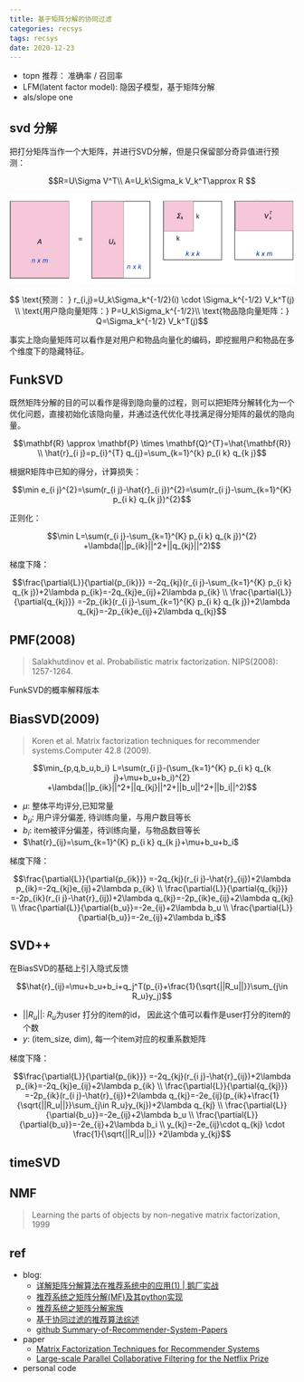 ```yaml
---
title: 基于矩阵分解的协同过滤
categories: recsys
tags: recsys
date: 2020-12-23
---
```


- topn 推荐： 准确率 / 召回率
- LFM(latent factor model): 隐因子模型，基于矩阵分解
- als/slope one

## svd 分解

把打分矩阵当作一个大矩阵，并进行SVD分解，但是只保留部分奇异值进行预测：

$$R=U\Sigma V^T\\
A=U_k\Sigma_k V_k^T\approx R $$

![cf_mf](imgs/cf_mf.png)

$$ \text{预测： } r_{i,j}=U_k\Sigma_k^{-1/2}(i) \cdot \Sigma_k^{-1/2} V_k^T(j) \\
\text{用户隐向量矩阵：} P=U_k\Sigma_k^{-1/2}\\
\text{物品隐向量矩阵：} Q=\Sigma_k^{-1/2} V_k^T(j)$$

事实上隐向量矩阵可以看作是对用户和物品向量化的编码，即挖掘用户和物品在多个维度下的隐藏特征。

## FunkSVD

既然矩阵分解的目的可以看作是得到隐向量的过程，则可以把矩阵分解转化为一个优化问题，直接初始化该隐向量，并通过迭代优化寻找满足得分矩阵的最优的隐向量。

$$\mathbf{R} \approx \mathbf{P} \times \mathbf{Q}^{T}=\hat{\mathbf{R}}  \\
\hat{r}_{i j}=p_{i}^{T} q_{j}=\sum_{k=1}^{k} p_{i k} q_{k j}$$

根据R矩阵中已知的得分，计算损失：

$$\min e_{i j}^{2}=\sum(r_{i j}-\hat{r}_{i j})^{2}=\sum(r_{i j}-\sum_{k=1}^{K} p_{i k} q_{k j})^{2}$$

正则化：

$$\min L=\sum(r_{i j}-\sum_{k=1}^{K} p_{i k} q_{k j})^{2} +\lambda(||p_{ik}||^2+||q_{kj}||^2)$$

梯度下降：

$$\frac{\partial{L}}{\partial{p_{ik}}} =-2q_{kj}(r_{i j}-\sum_{k=1}^{K} p_{i k} q_{k j})+2\lambda p_{ik}=-2q_{kj}e_{ij}+2\lambda p_{ik} \\
\frac{\partial{L}}{\partial{q_{kj}}} =-2p_{ik}(r_{i j}-\sum_{k=1}^{K} p_{i k} q_{k j})+2\lambda q_{kj}=-2p_{ik}e_{ij}+2\lambda q_{kj}$$

## PMF(2008)

> Salakhutdinov et al. Probabilistic matrix factorization. NIPS(2008): 1257-1264.

FunkSVD的概率解释版本

## BiasSVD(2009)

> Koren et al. Matrix factorization techniques for recommender systems.Computer 42.8 (2009).

$$\min_{p,q,b_u,b_i} L=\sum(r_{i j}-(\sum_{k=1}^{K} p_{i k} q_{k j}+\mu+b_u+b_i)^{2} +\lambda(||p_{ik}||^2+||q_{kj}||^2+||b_u||^2+||b_i||^2)$$

- $\mu$: 整体平均评分,已知常量 
- $b_\mu$: 用户评分偏差, 待训练向量，与用户数目等长
- $b_i$: item被评分偏差，待训练向量，与物品数目等长
- $\hat{r}_{ij}=\sum_{k=1}^{K} p_{i k} q_{k j}+\mu+b_u+b_i$

梯度下降：

$$\frac{\partial{L}}{\partial{p_{ik}}} =-2q_{kj}(r_{i j}-\hat{r}_{ij})+2\lambda p_{ik}=-2q_{kj}e_{ij}+2\lambda p_{ik} \\
\frac{\partial{L}}{\partial{q_{kj}}} =-2p_{ik}(r_{i j}-\hat{r}_{ij})+2\lambda q_{kj}=-2p_{ik}e_{ij}+2\lambda q_{kj} \\
\frac{\partial{L}}{\partial{b_u}}=-2e_{ij}+2\lambda b_u \\
\frac{\partial{L}}{\partial{b_u}}=-2e_{ij}+2\lambda b_i$$

## SVD++

在BiasSVD的基础上引入隐式反馈

$$\hat{r}_{ij}=\mu+b_u+b_i+q_j^T(p_{i}+\frac{1}{\sqrt{||R_u||}}\sum_{j\in R_u}y_j)$$

- $||R_u||$: $R_u$为user 打分的item的id， 因此这个值可以看作是user打分的item的个数
- $y$: (item_size, dim), 每一个item对应的权重系数矩阵

梯度下降：

$$\frac{\partial{L}}{\partial{p_{ik}}} =-2q_{kj}(r_{i j}-\hat{r}_{ij})+2\lambda p_{ik}=-2q_{kj}e_{ij}+2\lambda p_{ik} \\
\frac{\partial{L}}{\partial{q_{kj}}} =-2p_{ik}(r_{i j}-\hat{r}_{ij})+2\lambda q_{kj}=-2e_{ij}(p_{ik}+\frac{1}{\sqrt{||R_u||}}\sum_{j\in R_u}y_{kj})+2\lambda q_{kj} \\
\frac{\partial{L}}{\partial{b_u}}=-2e_{ij}+2\lambda b_u \\
\frac{\partial{L}}{\partial{b_u}}=-2e_{ij}+2\lambda b_i \\
y_{kj}=-2e_{ij}\cdot q_{kj} \cdot \frac{1}{\sqrt{||R_u||}}  +2\lambda y_{kj}$$

## timeSVD

## NMF

> Learning the parts of objects by non-negative matrix factorization, 1999

## ref

- blog:
    - [详解矩阵分解算法在推荐系统中的应用(1) | 鹅厂实战](https://zhuanlan.zhihu.com/p/69662980)
    - [推荐系统之矩阵分解(MF)及其python实现](https://blog.csdn.net/qq_43741312/article/details/97548944)
    - [推荐系统之矩阵分解家族](https://zhuanlan.zhihu.com/p/35262187)
    - [基于协同过滤的推荐算法综述](https://zhuanlan.zhihu.com/p/338582478)
    - [github Summary-of-Recommender-System-Papers](https://github.com/fuxuemingzhu/Summary-of-Recommender-System-Papers)
- paper
    - [Matrix Factorization Techniques for Recommender Systems]()
    - [Large-scale Parallel Collaborative Filtering for the Netflix Prize]()
- personal code


